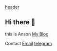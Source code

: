 [header](header.svg)
## Hi there 👋

this is Anson
[My Blog](https://blog.anson.fun)

Contact
[Email](i@ansonqu.com)
[telegram](https://t.me/ansonquu)
